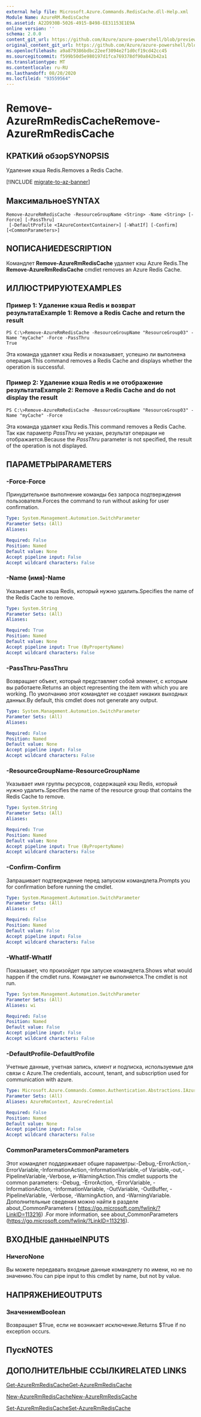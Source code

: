 ```yaml
---
external help file: Microsoft.Azure.Commands.RedisCache.dll-Help.xml
Module Name: AzureRM.RedisCache
ms.assetid: A22D930B-5026-4915-B498-EE31153E1E9A
online version: ''
schema: 2.0.0
content_git_url: https://github.com/Azure/azure-powershell/blob/preview/src/ResourceManager/RedisCache/Commands.RedisCache/help/Remove-AzureRmRedisCache.md
original_content_git_url: https://github.com/Azure/azure-powershell/blob/preview/src/ResourceManager/RedisCache/Commands.RedisCache/help/Remove-AzureRmRedisCache.md
ms.openlocfilehash: a9a879386bdbc22eef3094e2f1d0cf19cd42cc45
ms.sourcegitcommit: f599b50d5e980197d1fca769378df90a842b42a1
ms.translationtype: MT
ms.contentlocale: ru-RU
ms.lasthandoff: 08/20/2020
ms.locfileid: "93559564"
---
```

# <span data-ttu-id="d0f50-101">Remove-AzureRmRedisCache</span><span class="sxs-lookup"><span data-stu-id="d0f50-101">Remove-AzureRmRedisCache</span></span>

## <span data-ttu-id="d0f50-102">КРАТКИй обзор</span><span class="sxs-lookup"><span data-stu-id="d0f50-102">SYNOPSIS</span></span>
<span data-ttu-id="d0f50-103">Удаление кэша Redis.</span><span class="sxs-lookup"><span data-stu-id="d0f50-103">Removes a Redis Cache.</span></span>

[!INCLUDE [migrate-to-az-banner](../../includes/migrate-to-az-banner.md)]

## <span data-ttu-id="d0f50-104">Максимальное</span><span class="sxs-lookup"><span data-stu-id="d0f50-104">SYNTAX</span></span>

```
Remove-AzureRmRedisCache -ResourceGroupName <String> -Name <String> [-Force] [-PassThru]
 [-DefaultProfile <IAzureContextContainer>] [-WhatIf] [-Confirm] [<CommonParameters>]
```

## <span data-ttu-id="d0f50-105">NОПИСАНИЕ</span><span class="sxs-lookup"><span data-stu-id="d0f50-105">DESCRIPTION</span></span>
<span data-ttu-id="d0f50-106">Командлет **Remove-AzureRmRedisCache** удаляет кэш Azure Redis.</span><span class="sxs-lookup"><span data-stu-id="d0f50-106">The **Remove-AzureRmRedisCache** cmdlet removes an Azure Redis Cache.</span></span>

## <span data-ttu-id="d0f50-107">ИЛЛЮСТРИРУЮТ</span><span class="sxs-lookup"><span data-stu-id="d0f50-107">EXAMPLES</span></span>

### <span data-ttu-id="d0f50-108">Пример 1: Удаление кэша Redis и возврат результата</span><span class="sxs-lookup"><span data-stu-id="d0f50-108">Example 1: Remove a Redis Cache and return the result</span></span>
```
PS C:\>Remove-AzureRmRedisCache -ResourceGroupName "ResourceGroup03" -Name "myCache" -Force -PassThru
True
```

<span data-ttu-id="d0f50-109">Эта команда удаляет кэш Redis и показывает, успешно ли выполнена операция.</span><span class="sxs-lookup"><span data-stu-id="d0f50-109">This command removes a Redis Cache and displays whether the operation is successful.</span></span>

### <span data-ttu-id="d0f50-110">Пример 2: Удаление кэша Redis и не отображение результата</span><span class="sxs-lookup"><span data-stu-id="d0f50-110">Example 2: Remove a Redis Cache and do not display the result</span></span>
```
PS C:\>Remove-AzureRmRedisCache -ResourceGroupName "ResourceGroup03" -Name "myCache" -Force
```

<span data-ttu-id="d0f50-111">Эта команда удаляет кэш Redis.</span><span class="sxs-lookup"><span data-stu-id="d0f50-111">This command removes a Redis Cache.</span></span>
<span data-ttu-id="d0f50-112">Так как параметр *PassThru* не указан, результат операции не отображается.</span><span class="sxs-lookup"><span data-stu-id="d0f50-112">Because the *PassThru* parameter is not specified, the result of the operation is not displayed.</span></span>

## <span data-ttu-id="d0f50-113">ПАРАМЕТРЫ</span><span class="sxs-lookup"><span data-stu-id="d0f50-113">PARAMETERS</span></span>

### <span data-ttu-id="d0f50-114">-Force</span><span class="sxs-lookup"><span data-stu-id="d0f50-114">-Force</span></span>
<span data-ttu-id="d0f50-115">Принудительное выполнение команды без запроса подтверждения пользователя.</span><span class="sxs-lookup"><span data-stu-id="d0f50-115">Forces the command to run without asking for user confirmation.</span></span>

```yaml
Type: System.Management.Automation.SwitchParameter
Parameter Sets: (All)
Aliases: 

Required: False
Position: Named
Default value: None
Accept pipeline input: False
Accept wildcard characters: False
```

### <span data-ttu-id="d0f50-116">-Name (имя)</span><span class="sxs-lookup"><span data-stu-id="d0f50-116">-Name</span></span>
<span data-ttu-id="d0f50-117">Указывает имя кэша Redis, который нужно удалить.</span><span class="sxs-lookup"><span data-stu-id="d0f50-117">Specifies the name of the Redis Cache to remove.</span></span>

```yaml
Type: System.String
Parameter Sets: (All)
Aliases: 

Required: True
Position: Named
Default value: None
Accept pipeline input: True (ByPropertyName)
Accept wildcard characters: False
```

### <span data-ttu-id="d0f50-118">-PassThru</span><span class="sxs-lookup"><span data-stu-id="d0f50-118">-PassThru</span></span>
<span data-ttu-id="d0f50-119">Возвращает объект, который представляет собой элемент, с которым вы работаете.</span><span class="sxs-lookup"><span data-stu-id="d0f50-119">Returns an object representing the item with which you are working.</span></span>
<span data-ttu-id="d0f50-120">По умолчанию этот командлет не создает никаких выходных данных.</span><span class="sxs-lookup"><span data-stu-id="d0f50-120">By default, this cmdlet does not generate any output.</span></span>

```yaml
Type: System.Management.Automation.SwitchParameter
Parameter Sets: (All)
Aliases: 

Required: False
Position: Named
Default value: None
Accept pipeline input: False
Accept wildcard characters: False
```

### <span data-ttu-id="d0f50-121">-ResourceGroupName</span><span class="sxs-lookup"><span data-stu-id="d0f50-121">-ResourceGroupName</span></span>
<span data-ttu-id="d0f50-122">Указывает имя группы ресурсов, содержащей кэш Redis, который нужно удалить.</span><span class="sxs-lookup"><span data-stu-id="d0f50-122">Specifies the name of the resource group that contains the Redis Cache to remove.</span></span>

```yaml
Type: System.String
Parameter Sets: (All)
Aliases: 

Required: True
Position: Named
Default value: None
Accept pipeline input: True (ByPropertyName)
Accept wildcard characters: False
```

### <span data-ttu-id="d0f50-123">-Confirm</span><span class="sxs-lookup"><span data-stu-id="d0f50-123">-Confirm</span></span>
<span data-ttu-id="d0f50-124">Запрашивает подтверждение перед запуском командлета.</span><span class="sxs-lookup"><span data-stu-id="d0f50-124">Prompts you for confirmation before running the cmdlet.</span></span>

```yaml
Type: System.Management.Automation.SwitchParameter
Parameter Sets: (All)
Aliases: cf

Required: False
Position: Named
Default value: False
Accept pipeline input: False
Accept wildcard characters: False
```

### <span data-ttu-id="d0f50-125">-WhatIf</span><span class="sxs-lookup"><span data-stu-id="d0f50-125">-WhatIf</span></span>
<span data-ttu-id="d0f50-126">Показывает, что произойдет при запуске командлета.</span><span class="sxs-lookup"><span data-stu-id="d0f50-126">Shows what would happen if the cmdlet runs.</span></span>
<span data-ttu-id="d0f50-127">Командлет не выполняется.</span><span class="sxs-lookup"><span data-stu-id="d0f50-127">The cmdlet is not run.</span></span>

```yaml
Type: System.Management.Automation.SwitchParameter
Parameter Sets: (All)
Aliases: wi

Required: False
Position: Named
Default value: False
Accept pipeline input: False
Accept wildcard characters: False
```

### <span data-ttu-id="d0f50-128">-DefaultProfile</span><span class="sxs-lookup"><span data-stu-id="d0f50-128">-DefaultProfile</span></span>
<span data-ttu-id="d0f50-129">Учетные данные, учетная запись, клиент и подписка, используемые для связи с Azure.</span><span class="sxs-lookup"><span data-stu-id="d0f50-129">The credentials, account, tenant, and subscription used for communication with azure.</span></span>

```yaml
Type: Microsoft.Azure.Commands.Common.Authentication.Abstractions.IAzureContextContainer
Parameter Sets: (All)
Aliases: AzureRmContext, AzureCredential

Required: False
Position: Named
Default value: None
Accept pipeline input: False
Accept wildcard characters: False
```

### <span data-ttu-id="d0f50-130">CommonParameters</span><span class="sxs-lookup"><span data-stu-id="d0f50-130">CommonParameters</span></span>
<span data-ttu-id="d0f50-131">Этот командлет поддерживает общие параметры:-Debug,-ErrorAction,-ErrorVariable,-InformationAction,-InformationVariable,-of Variable,-out,-PipelineVariable,-Verbose, и-WarningAction.</span><span class="sxs-lookup"><span data-stu-id="d0f50-131">This cmdlet supports the common parameters: -Debug, -ErrorAction, -ErrorVariable, -InformationAction, -InformationVariable, -OutVariable, -OutBuffer, -PipelineVariable, -Verbose, -WarningAction, and -WarningVariable.</span></span> <span data-ttu-id="d0f50-132">Дополнительные сведения можно найти в разделе about_CommonParameters ( https://go.microsoft.com/fwlink/?LinkID=113216) .</span><span class="sxs-lookup"><span data-stu-id="d0f50-132">For more information, see about_CommonParameters (https://go.microsoft.com/fwlink/?LinkID=113216).</span></span>

## <span data-ttu-id="d0f50-133">ВХОДНЫЕ данные</span><span class="sxs-lookup"><span data-stu-id="d0f50-133">INPUTS</span></span>

### <span data-ttu-id="d0f50-134">Ничего</span><span class="sxs-lookup"><span data-stu-id="d0f50-134">None</span></span>
<span data-ttu-id="d0f50-135">Вы можете передавать входные данные командлету по имени, но не по значению.</span><span class="sxs-lookup"><span data-stu-id="d0f50-135">You can pipe input to this cmdlet by name, but not by value.</span></span>

## <span data-ttu-id="d0f50-136">НАПРЯЖЕНИЕ</span><span class="sxs-lookup"><span data-stu-id="d0f50-136">OUTPUTS</span></span>

### <span data-ttu-id="d0f50-137">Значением</span><span class="sxs-lookup"><span data-stu-id="d0f50-137">Boolean</span></span>
<span data-ttu-id="d0f50-138">Возвращает $True, если не возникает исключение.</span><span class="sxs-lookup"><span data-stu-id="d0f50-138">Returns $True if no exception occurs.</span></span>

## <span data-ttu-id="d0f50-139">Пуск</span><span class="sxs-lookup"><span data-stu-id="d0f50-139">NOTES</span></span>

## <span data-ttu-id="d0f50-140">ДОПОЛНИТЕЛЬНЫЕ ССЫЛКИ</span><span class="sxs-lookup"><span data-stu-id="d0f50-140">RELATED LINKS</span></span>

[<span data-ttu-id="d0f50-141">Get-AzureRmRedisCache</span><span class="sxs-lookup"><span data-stu-id="d0f50-141">Get-AzureRmRedisCache</span></span>](./Get-AzureRmRedisCache.md)

[<span data-ttu-id="d0f50-142">New-AzureRmRedisCache</span><span class="sxs-lookup"><span data-stu-id="d0f50-142">New-AzureRmRedisCache</span></span>](./New-AzureRmRedisCache.md)

[<span data-ttu-id="d0f50-143">Set-AzureRmRedisCache</span><span class="sxs-lookup"><span data-stu-id="d0f50-143">Set-AzureRmRedisCache</span></span>](./Set-AzureRmRedisCache.md)


